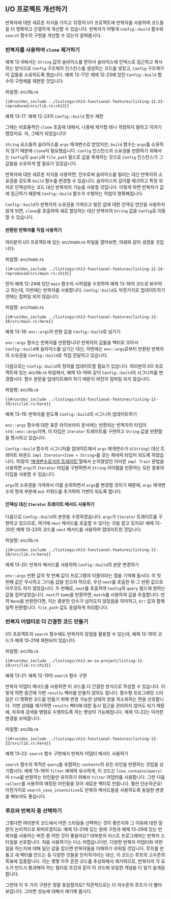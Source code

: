 ## I/O 프로젝트 개선하기

반복자에 대한 새로운 지식을 가지고 12장의 I/O 프로젝트에 반복자를
사용하여 코드들을 더 명확하고 간결하게 개선할 수 있습니다. 반복자가
어떻게 `Config::build` 함수와 `search` 함수의 구현을 개선할 수
있는지 살펴봅시다.

### 반복자를 사용하여 `clone` 제거하기

예제 12-6에서는 `String` 값의 슬라이스를 받아서 슬라이스에 인덱스로
접근하고 복사하는 방식으로 `Config` 구조체의 인스턴스를 생성하는 코드를
넣었고, `Config` 구조체가 이 값들을 소유하도록 했습니다. 예제 13-17은
예제 12-23에 있던 `Config::build` 함수의 구현체를 재현한
것입니다:

<span class="filename">파일명: src/lib.rs</span>

```rust,ignore
{{#rustdoc_include ../listings/ch13-functional-features/listing-12-23-reproduced/src/lib.rs:ch13}}
```

<span class="caption">예제 13-17: 예제 12-23의 `Config::build`
함수 재현</span>

그때는 비효율적인 `clone` 호출에 대해서, 나중에 제거할 테니 걱정하지 말라고
이야기했었지요. 자, 그때가 되었습니다!

`String` 요소들의 슬라이스를 `args` 매개변수로 받았지만, `build` 함수는
`args`를 소유하지 않기 때문에 `clone`이 필요했습니다. `Config` 인스턴스의
소유권을 반환하기 위해서는 `Config`의 `query`와 `file_path` 필드로 값을
복제하는 것으로 `Config` 인스턴스가 그 값들을 소유하게 할 필요가 있었습니다.

반복자에 대한 새로운 지식을 사용하면, 인수로써 슬라이스를 빌리는 대신
반복자의 소유권을 갖도록 `build` 함수를 변경할 수 있습니다. 슬라이스의
길이를 체크하고 특정 위치로 인덱싱하는 코드 대신 반복자의 기능을 사용할
것입니다. 이렇게 하면 반복자가 값에 접근하기 때문에 `Config::build` 함수가
수행하는 작업이 명확해집니다.

`Config::build`가 반복자의 소유권을 가져오고 빌린 값에 대한 인덱싱 연산을
사용하지 않게 되면, `clone`을 호출하여 새로 할당하는 대신 반복자의 `String`
값을 `Config`로 이동할 수 있습니다.

#### 반환된 반복자를 직접 사용하기

여러분의 I/O 프로젝트에 있는 *src/main.rs* 파일을 열어보면, 아래와 같이 생겼을 것입니다:

<span class="filename">파일명: src/main.rs</span>

```rust,ignore
{{#rustdoc_include ../listings/ch13-functional-features/listing-12-24-reproduced/src/main.rs:ch13}}
```

먼저 예제 12-24에 있던 `main` 함수의 시작점을 수정하여 예제 13-18의
코드로 바꾸려고 하는데, 이번에는 반복자를 사용합니다.
`Config::build`도 마찬가지로 업데이트하기 전에는 컴파일 되지 않습니다.

<span class="filename">파일명: src/main.rs</span>

```rust,ignore,does_not_compile
{{#rustdoc_include ../listings/ch13-functional-features/listing-13-18/src/main.rs:here}}
```

<span class="caption">예제 13-18: `env::args`의 반환 값을 `Config::build`로
넘기기</span>

`env::args` 함수는 반복자를 반환합니다! 반복자의 값들을 벡터로 모아서
`Config::build`에 슬라이스를 넘기는 대신, 이번에는 `env::args`로부터
반환된 반복자의 소유권을 `Config::build`로 직접 전달하고
있습니다.

다음으로는 `Config::build`의 정의를 업데이트할 필요가 있습니다. 여러분의
I/O 프로젝트에 있는 *src/lib.rs* 파일에서, 예제 13-19와 같이
`Config::build`의 시그니처를 변경합시다. 함수 본문을 업데이트해야 하기
때문이 여전히 컴파일 되지 않습니다.

<span class="filename">파일명: src/lib.rs</span>

```rust,ignore,does_not_compile
{{#rustdoc_include ../listings/ch13-functional-features/listing-13-19/src/lib.rs:here}}
```

<span class="caption">예제 13-19: 반복자를 받도록 `Config::build`의 시그니처
업데이트하기</span>

`env::args` 함수에 대한 표준 라이브러리 문서에는 반환되는 반복자의
타입이 `std::env::Args`이며, 이 타입은 `Iterator` 트레이트를 구현하고
`String` 값을 반환함을 명시하고 있습니다.

`Config::build` 함수의 시그니처를 업데이트해서 `args` 매개변수가
`&[String]` 대신 트레이트 바운드 `impl Iterator<Item = String>`를 갖는
제네릭 타입이 되도록 하였습니다. 10장의 [‘매개변수로서의 트레이트’][impl-trait]<!-- ignore -->절에서
논의했었던 이러한 `impl Trait` 문법을 사용하면 `args`가 `Iterator`
타입을 구현하면서 `String` 아이템을 반환하는 모든 종류의 타입을
사용할 수 있습니다.

`args`의 소유권을 가져와서 이를 순회하면서 `args`를 변경할 것이기
때문에, `args` 매개변수의 명세 부분에 `mut` 키워드를 추가하여 가변이
되도록 합니다.

#### 인덱싱 대신 `Iterator` 트레이트 메서드 사용하기

다음으로 `Config::build`의 본문을 수정하겠습니다. `args`가 `Iterator` 트레이트를
구현하고 있으므로, 여기에 `next` 메서드를 호출할 수 있다는 것을 알고 있지요!
예제 13-20은 예제 12-23의 코드를 `next` 메서드를 사용하여 업데이트한 것입니다:

<span class="filename">파일명: src/lib.rs</span>

```rust,noplayground
{{#rustdoc_include ../listings/ch13-functional-features/listing-13-20/src/lib.rs:here}}
```

<span class="caption">예제 13-20: 반복자 메서드를 사용하여
`Config::build`의 본문 변경하기</span>

`env::args` 반환 값의 첫 번째 값이 프로그램의 이름이라는 점을 기억해 둡시다.
이 첫 번째 값은 무시하고 그다음 값을 얻고자 하므로, 우선 `next`를 호출한
뒤 그 반환 값으로 아무것도 하지 않았습니다. 두 번째로, `next`를 호출하여
`Config`의 `query` 필드에 원하는 값을 집어넣었습니다. `next`가 `Some`을
반환하면, `match`를 사용하여 값을 추출합니다. 만약 `None`을 반환한다면,
이는 충분한 인수가 넘어오지 않았음을 의미하고, `Err` 값과 함께 일찍 반환합니다.
`file_path` 값도 동일하게 처리합니다.

### 반복자 어댑터로 더 간결한 코드 만들기

I/O 프로젝트의 `search` 함수에도 반복자의 장점을 활용할 수 있는데,
예제 12-19의 코드가 예제 13-21에 재현되어 있습니다:

<span class="filename">파일명: src/lib.rs</span>

```rust,ignore
{{#rustdoc_include ../listings/ch12-an-io-project/listing-12-19/src/lib.rs:ch13}}
```

<span class="caption">예제 13-21: 예제 12-19의 `search`
함수 구현</span>

반복자 어댑터 메서드를 사용하면 이 코드를 더 간결한 방식으로 작성할 수
있습니다. 이렇게 하면 중간에 가변 `results` 벡터를 만들지 않아도 됩니다.
함수형 프로그래밍 스타일은 더 명확한 코드를 만들기 위해 변경 가능한 상태의 양을
최소화하는 편을 선호합니다. 가변 상태를 제거하면 `results` 벡터에 대한
동시 접근을 관리하지 않아도 되기 때문에, 차후에 검색을 병렬로 수행하도록 하는
향상이 가능해집니다. 예제 13-22는 이러한 변경을 보여줍니다:

<span class="filename">파일명: src/lib.rs</span>

```rust,ignore
{{#rustdoc_include ../listings/ch13-functional-features/listing-13-22/src/lib.rs:here}}
```

<span class="caption">예제 13-22: `search` 함수 구현에서 반복자 어댑터
메서드 사용하기</span>

`search` 함수의 목적은 `query`를 포함하는 `contents`의 모든 라인을 반환하는
것임을 상기합시다. 예제 13-16의 `filter` 예제와 유사하게, 이 코드는
`line.contains(query)`이 `true`를 반환하는 라인들만 유지하기 위해서
`filter` 어댑터를 사용합니다. 그런 다음 `collect`를 사용하여 매칭된 라인들을
모아 새로운 벡터로 만듭니다. 훨씬 단순하군요! 마찬가지로
`search_case_insensitive`도 반복자 메서드들을 사용하도록 동일한 변경을
해보셔도 좋습니다.

### 루프와 반복자 중 선택하기

그렇다면 여러분의 코드에서 어떤 스타일을 선택하는 것이 좋은지와 그 이유에 대한
질문이 논리적으로 뒤따르겠지요: 예제 13-21에 있는 원래 구현과 예제 13-29에
있는 반복자를 사용하는 버전 중 어떤 것이 좋을까요? 대부분의 러스트 프로그래머는
반복자 스타일을 선호합니다. 처음 사용하기는 다소 어렵습니다만, 다양한 반복자
어댑터와 어떤 일을 하는지에 대해 일단 감을 잡으면 반복자들을 이해하기
쉬워질 것입니다. 루프를 만들고 새 벡터를 만드는 등 다양한 것들을
만지작거리는 대신, 이 코드는 루프의 고수준의 목표에 집중합니다.
이는 몇몇 아주 흔한 코드를 추상화해서 제거하므로, 반복자의 각 요소가
반드시 통과해야 하는 필터링 조건과 같이 이 코드에 유일한 개념을 더 알기
쉽게끔 합니다.

그런데 이 두 가지 구현은 정말 동일할까요? 직관적으로는 더
저수준의 루프가 더 빨라 보입니다. 그러면 성능에 대해서 얘기해
봅시다.

[impl-trait]: ch10-02-traits.html#traits-as-parameters

